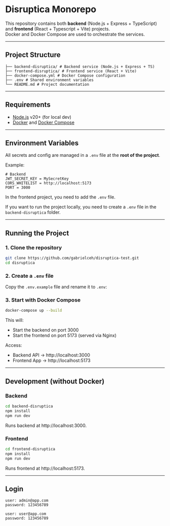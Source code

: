 # Disruptica Monorepo

This repository contains both **backend** (Node.js + Express + TypeScript) and **frontend** (React + Typescript + Vite) projects.  
Docker and Docker Compose are used to orchestrate the services.

---

## Project Structure

```
├── backend-disruptica/ # Backend service (Node.js + Express + TS)
├── frontend-disruptica/ # Frontend service (React + Vite)
├── docker-compose.yml # Docker Compose configuration
├── .env # Shared environment variables
└── README.md # Project documentation
```

---

## Requirements

- [Node.js](https://nodejs.org/) v20+ (for local dev)
- [Docker](https://docs.docker.com/get-docker/) and [Docker Compose](https://docs.docker.com/compose/)

---

## Environment Variables

All secrets and config are managed in a `.env` file at the **root of the project**.

Example:

```env
# Backend
JWT_SECRET_KEY = MySecretKey
CORS_WHITELIST = http://localhost:5173
PORT = 3000
```

In the frontend project, you need to add the `.env` file.

If you want to run the project locally, you need to create a `.env` file in the `backend-disruptica` folder.

---

## Running the Project

### 1. Clone the repository

```bash
git clone https://github.com/gabrielceh/disruptica-test.git
cd disruptica
```

### 2. Create a `.env` file

Copy the `.env.example` file and rename it to `.env`:


### 3. Start with Docker Compose

```bash
docker-compose up --build
```

This will:
- Start the backend on port 3000
- Start the frontend on port 5173 (served via Nginx)

Access:
- Backend API → http://localhost:3000
- Frontend App → http://localhost:5173

---

## Development (without Docker)

### Backend

```bash
cd backend-disruptica
npm install
npm run dev
```
Runs backend at http://localhost:3000.

### Frontend

```bash
cd frontend-disruptica
npm install
npm run dev
```
Runs frontend at http://localhost:5173.

---

## Login

```
user: admin@app.com
password: 123456789

user: user@app.com
password: 123456789
```
